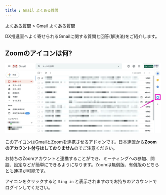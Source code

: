 ```yaml
---
title : Gmail よくある質問
---
```


[よくある質問](../index.md) > Gmail よくある質問

DX推進室へよく寄せられるGmailに関する質問と回答(解決法)をご紹介します。

## Zoomのアイコンは何?
![](img/01.jpg)

このアイコンはGmailとZoomを連携させるアドオンです。日本連盟から**Zoomのアカウント付与はしておりません**のでご注意ください。

お持ちのZoomアカウントと連携することができ、ミーティングへの参加、開設、設定などが簡単にできるようになります。Zoomは無償版、有償版のどちらとも連携が可能です。

アイコンをクリックすると `Sing in` と表示されますのでお持ちのアカウントでログインしてください。